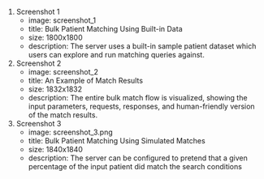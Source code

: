1. Screenshot 1
    - image: screenshot_1
    - title: Bulk Patient Matching Using Built-in Data
    - size: 1800x1800
    - description: The server uses a built-in sample patient dataset which users can explore and
    run matching queries against.
2. Screenshot 2
    - image: screenshot_2
    - title: An Example of Match Results
    - size: 1832x1832
    - description: The entire bulk match flow is visualized, showing the input parameters,
      requests, responses, and human-friendly version of the match results.
3. Screenshot 3
    - image: screenshot_3.png
    - title: Bulk Patient Matching Using Simulated Matches
    - size: 1840x1840
    - description: The server can be configured to pretend that a given percentage of the input
      patient did match the search conditions
